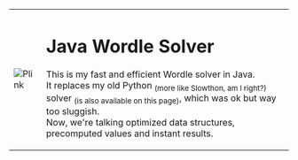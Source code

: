 <table style="border-collapse: collapse; width: 100%;">
  <tr>
    <!-- Image Cell -->
    <td>
      <img src="https://c.tenor.com/EYUlar2QIe4AAAAd/tenor.gif" 
           alt="Plink">
    </td>
    <!-- Text Cell -->
    <td>
      <h1>Java Wordle Solver</h1>
      <p>
        This is my fast and efficient Wordle solver in Java. <br>
        It replaces my old Python <sub>(more like Slowthon, am I right?)</sub> solver <sub>(is also available on this page)</sub>, which was ok but way too sluggish. <br>
        Now, we're talking optimized data structures, precomputed values and instant results.
      </p>
    </td>
  </tr>
</table>
